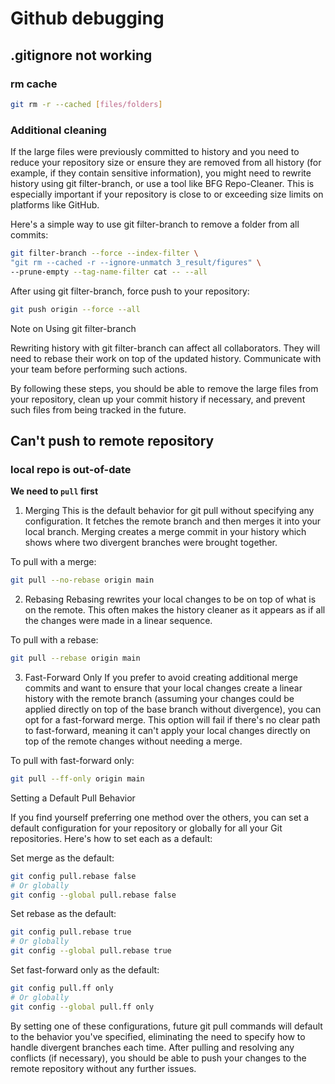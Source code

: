 
# Github debugging

## .gitignore not working
### rm cache
```bash
git rm -r --cached [files/folders]
```

### Additional cleaning
If the large files were previously committed to history and you need to reduce your repository size or ensure they are removed from all history (for example, if they contain sensitive information), you might need to rewrite history using git filter-branch, or use a tool like BFG Repo-Cleaner. This is especially important if your repository is close to or exceeding size limits on platforms like GitHub.

Here's a simple way to use git filter-branch to remove a folder from all commits:

```bash
git filter-branch --force --index-filter \
"git rm --cached -r --ignore-unmatch 3_result/figures" \
--prune-empty --tag-name-filter cat -- --all
```
After using git filter-branch, force push to your repository:

```bash
git push origin --force --all
```

Note on Using git filter-branch

Rewriting history with git filter-branch can affect all collaborators. They will need to rebase their work on top of the updated history. Communicate with your team before performing such actions.

By following these steps, you should be able to remove the large files from your repository, clean up your commit history if necessary, and prevent such files from being tracked in the future.

## Can't push to remote repository
### local repo is out-of-date
**We need to `pull` first**

1. Merging
This is the default behavior for git pull without specifying any configuration. It fetches the remote branch and then merges it into your local branch. Merging creates a merge commit in your history which shows where two divergent branches were brought together.

To pull with a merge:

```bash
git pull --no-rebase origin main
```

2. Rebasing
Rebasing rewrites your local changes to be on top of what is on the remote. This often makes the history cleaner as it appears as if all the changes were made in a linear sequence.

To pull with a rebase:

```bash
git pull --rebase origin main
```

3. Fast-Forward Only
If you prefer to avoid creating additional merge commits and want to ensure that your local changes create a linear history with the remote branch (assuming your changes could be applied directly on top of the base branch without divergence), you can opt for a fast-forward merge. This option will fail if there's no clear path to fast-forward, meaning it can't apply your local changes directly on top of the remote changes without needing a merge.

To pull with fast-forward only:

```bash
git pull --ff-only origin main
```

Setting a Default Pull Behavior

If you find yourself preferring one method over the others, you can set a default configuration for your repository or globally for all your Git repositories. Here's how to set each as a default:

Set merge as the default:

```bash
git config pull.rebase false
# Or globally
git config --global pull.rebase false
```

Set rebase as the default:

```bash
git config pull.rebase true
# Or globally
git config --global pull.rebase true
```

Set fast-forward only as the default:

```bash
git config pull.ff only
# Or globally
git config --global pull.ff only
```

By setting one of these configurations, future git pull commands will default to the behavior you've specified, eliminating the need to specify how to handle divergent branches each time. After pulling and resolving any conflicts (if necessary), you should be able to push your changes to the remote repository without any further issues.